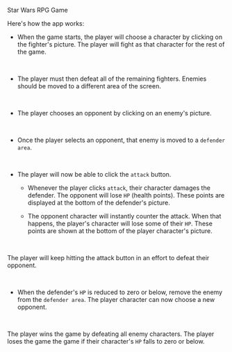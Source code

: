 Star Wars RPG Game

Here's how the app works:
​

   * When the game starts, the player will choose a character by clicking on the fighter's picture. The player will fight as that character for the rest of the game.

​

   * The player must then defeat all of the remaining fighters. Enemies should be moved to a different area of the screen.

​

   * The player chooses an opponent by clicking on an enemy's picture.

​

   * Once the player selects an opponent, that enemy is moved to a `defender area`.

​
   * The player will now be able to click the `attack` button.

     * Whenever the player clicks `attack`, their character damages the defender. The opponent will lose `HP` (health points). These points are displayed at the bottom of the defender's picture. 

     * The opponent character will instantly counter the attack. When that happens, the player's character will lose some of their `HP`. These points are shown at the bottom of the player character's picture.

​

The player will keep hitting the attack button in an effort to defeat their opponent.

​
   * When the defender's `HP` is reduced to zero or below, remove the enemy from the `defender area`. The player character can now choose a new opponent.

​

The player wins the game by defeating all enemy characters. The player loses the game the game if their character's `HP` falls to zero or below.

